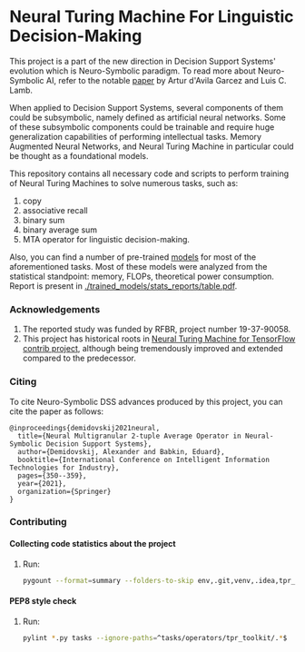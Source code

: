 # Neural Turing Machine For Linguistic Decision-Making

This project is a part of the new direction in Decision Support Systems' evolution which is 
Neuro-Symbolic paradigm. To read more about Neuro-Symbolic AI, refer to the notable 
[paper](https://arxiv.org/abs/2012.05876)
by Artur d'Avila Garcez and Luis C. Lamb.

When applied to Decision Support Systems, several components of them could be subsymbolic, namely
defined as artificial neural networks. Some of these subsymbolic components could be trainable and require
huge generalization capabilities of performing intellectual tasks. Memory Augmented Neural Networks, and 
Neural Turing Machine in particular could be thought as a foundational models.

This repository contains all necessary code and scripts to perform training of Neural Turing Machines to solve 
numerous tasks, such as:

1. copy
2. associative recall
3. binary sum
4. binary average sum
5. MTA operator for linguistic decision-making.

Also, you can find a number of pre-trained [models](./trained_models) for most of the aforementioned tasks.
Most of these models were analyzed from the statistical standpoint: memory, FLOPs, theoretical power consumption.
Report is present in [./trained_models/stats_reports/table.pdf](./trained_models/stats_reports/table.pdf).

### Acknowledgements

1. The reported study was funded by RFBR, project number 19-37-90058.
2. This project has historical roots in 
   [Neural Turing Machine for TensorFlow contrib project](https://github.com/MarkPKCollier/NeuralTuringMachine), 
   although
   being tremendously improved and extended compared to the predecessor.

### Citing

To cite Neuro-Symbolic DSS advances produced by this project, you can cite the paper as follows:

```text
@inproceedings{demidovskij2021neural,
  title={Neural Multigranular 2-tuple Average Operator in Neural-Symbolic Decision Support Systems},
  author={Demidovskij, Alexander and Babkin, Eduard},
  booktitle={International Conference on Intelligent Information Technologies for Industry},
  pages={350--359},
  year={2021},
  organization={Springer}
}
```

### Contributing

#### Collecting code statistics about the project

1. Run:
   ```bash
   pygount --format=summary --folders-to-skip env,.git,venv,.idea,tpr_toolkit --suffix py,sh .
   ```
   
#### PEP8 style check

1. Run:

   ```bash
   pylint *.py tasks --ignore-paths=^tasks/operators/tpr_toolkit/.*$
   ```
